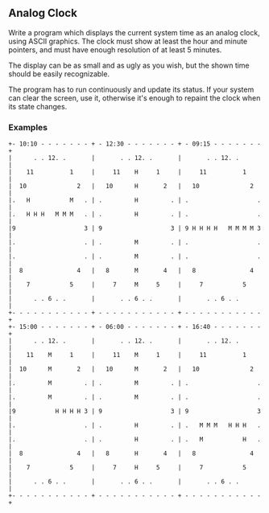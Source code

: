 ## Analog Clock

Write a program which displays the current system time as an analog clock, using ASCII graphics. The clock must show at least the hour and minute pointers, and must have enough resolution of at least 5 minutes.

The display can be as small and as ugly as you wish, but the shown time should be easily recognizable.

The program has to run continuously and update its status. If your system can clear the screen, use it, otherwise it's enough to repaint the clock when its state changes.

### Examples

```
+- 10:10 - - - - - - - + - 12:30 - - - - - - - + - 09:15 - - - - - - - +
|      . . 12. .       |       . . 12. .       |       . . 12. .       |
|    11          1     |     11    H     1     |     11          1     |
|  10              2   |   10      H       2   |   10              2   |
|.   H           M   . | .         H         . | .                   . |
|.   H H H   M M M   . | .         H         . | .                   . |
|9                   3 | 9                   3 | 9 H H H H   M M M M 3 |
|.                   . | .         M         . | .                   . |
|.                   . | .         M         . | .                   . |
|  8               4   |   8       M       4   |   8               4   |
|    7           5     |     7     M     5     |     7           5     |
|      . . 6 . .       |       . . 6 . .       |       . . 6 . .       |
+- - - - - - - - - - - + - - - - - - - - - - - + - - - - - - - - - - - +
+- 15:00 - - - - - - - + - 06:00 - - - - - - - + - 16:40 - - - - - - - +
|      . . 12. .       |       . . 12. .       |       . . 12. .       |
|    11    M     1     |     11    M     1     |     11          1     |
|  10      M       2   |   10      M       2   |   10              2   |
|.         M         . | .         M         . | .                   . |
|.         M         . | .         M         . | .                   . |
|9           H H H H 3 | 9                   3 | 9                   3 |
|.                   . | .         H         . | .   M M M   H H H   . |
|.                   . | .         H         . | .   M           H   . |
|  8               4   |   8       H       4   |   8               4   |
|    7           5     |     7     H     5     |     7           5     |
|      . . 6 . .       |       . . 6 . .       |       . . 6 . .       |
+- - - - - - - - - - - + - - - - - - - - - - - + - - - - - - - - - - - +
```

